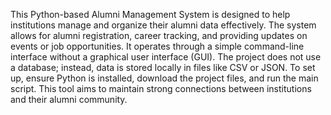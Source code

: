 This Python-based Alumni Management System is designed to help institutions manage and organize their alumni data effectively. The system allows for alumni registration, career tracking, and providing updates on events or job opportunities. It operates through a simple command-line interface without a graphical user interface (GUI). The project does not use a database; instead, data is stored locally in files like CSV or JSON. To set up, ensure Python is installed, download the project files, and run the main script. This tool aims to maintain strong connections between institutions and their alumni community.






